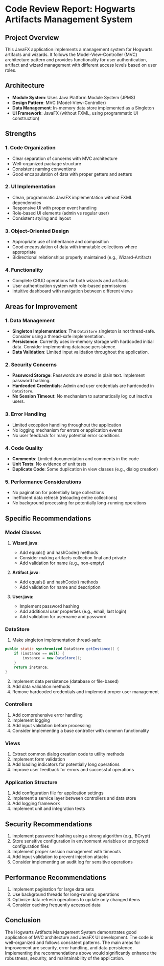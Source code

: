 # Code Review Report: Hogwarts Artifacts Management System

## Project Overview
This JavaFX application implements a management system for Hogwarts artifacts and wizards. It follows the Model-View-Controller (MVC) architecture pattern and provides functionality for user authentication, artifact and wizard management with different access levels based on user roles.

## Architecture
- **Module System**: Uses Java Platform Module System (JPMS)
- **Design Pattern**: MVC (Model-View-Controller)
- **Data Management**: In-memory data store implemented as a Singleton
- **UI Framework**: JavaFX (without FXML, using programmatic UI construction)

## Strengths

### 1. Code Organization
- Clear separation of concerns with MVC architecture
- Well-organized package structure
- Consistent naming conventions
- Good encapsulation of data with proper getters and setters

### 2. UI Implementation
- Clean, programmatic JavaFX implementation without FXML dependencies
- Responsive UI with proper event handling
- Role-based UI elements (admin vs regular user)
- Consistent styling and layout

### 3. Object-Oriented Design
- Appropriate use of inheritance and composition
- Good encapsulation of data with immutable collections where appropriate
- Bidirectional relationships properly maintained (e.g., Wizard-Artifact)

### 4. Functionality
- Complete CRUD operations for both wizards and artifacts
- User authentication system with role-based permissions
- Intuitive dashboard with navigation between different views

## Areas for Improvement

### 1. Data Management
- **Singleton Implementation**: The `DataStore` singleton is not thread-safe. Consider using a thread-safe implementation.
- **Persistence**: Currently uses in-memory storage with hardcoded initial data. Consider implementing database persistence.
- **Data Validation**: Limited input validation throughout the application.

### 2. Security Concerns
- **Password Storage**: Passwords are stored in plain text. Implement password hashing.
- **Hardcoded Credentials**: Admin and user credentials are hardcoded in `DataStore`.
- **No Session Timeout**: No mechanism to automatically log out inactive users.

### 3. Error Handling
- Limited exception handling throughout the application
- No logging mechanism for errors or application events
- No user feedback for many potential error conditions

### 4. Code Quality
- **Comments**: Limited documentation and comments in the code
- **Unit Tests**: No evidence of unit tests
- **Duplicate Code**: Some duplication in view classes (e.g., dialog creation)

### 5. Performance Considerations
- No pagination for potentially large collections
- Inefficient data refresh (reloading entire collections)
- No background processing for potentially long-running operations

## Specific Recommendations

### Model Classes
1. **Wizard.java**:
   - Add equals() and hashCode() methods
   - Consider making artifacts collection final and private
   - Add validation for name (e.g., non-empty)

2. **Artifact.java**:
   - Add equals() and hashCode() methods
   - Add validation for name and description

3. **User.java**:
   - Implement password hashing
   - Add additional user properties (e.g., email, last login)
   - Add validation for username and password

### DataStore
1. Make singleton implementation thread-safe:
```java
public static synchronized DataStore getInstance() {
    if (instance == null) {
        instance = new DataStore();
    }
    return instance;
}
```
2. Implement data persistence (database or file-based)
3. Add data validation methods
4. Remove hardcoded credentials and implement proper user management

### Controllers
1. Add comprehensive error handling
2. Implement logging
3. Add input validation before processing
4. Consider implementing a base controller with common functionality

### Views
1. Extract common dialog creation code to utility methods
2. Implement form validation
3. Add loading indicators for potentially long operations
4. Improve user feedback for errors and successful operations

### Application Structure
1. Add configuration file for application settings
2. Implement a service layer between controllers and data store
3. Add logging framework
4. Implement unit and integration tests

## Security Recommendations
1. Implement password hashing using a strong algorithm (e.g., BCrypt)
2. Store sensitive configuration in environment variables or encrypted configuration files
3. Implement proper session management with timeouts
4. Add input validation to prevent injection attacks
5. Consider implementing an audit log for sensitive operations

## Performance Recommendations
1. Implement pagination for large data sets
2. Use background threads for long-running operations
3. Optimize data refresh operations to update only changed items
4. Consider caching frequently accessed data

## Conclusion
The Hogwarts Artifacts Management System demonstrates good application of MVC architecture and JavaFX UI development. The code is well-organized and follows consistent patterns. The main areas for improvement are security, error handling, and data persistence. Implementing the recommendations above would significantly enhance the robustness, security, and maintainability of the application.